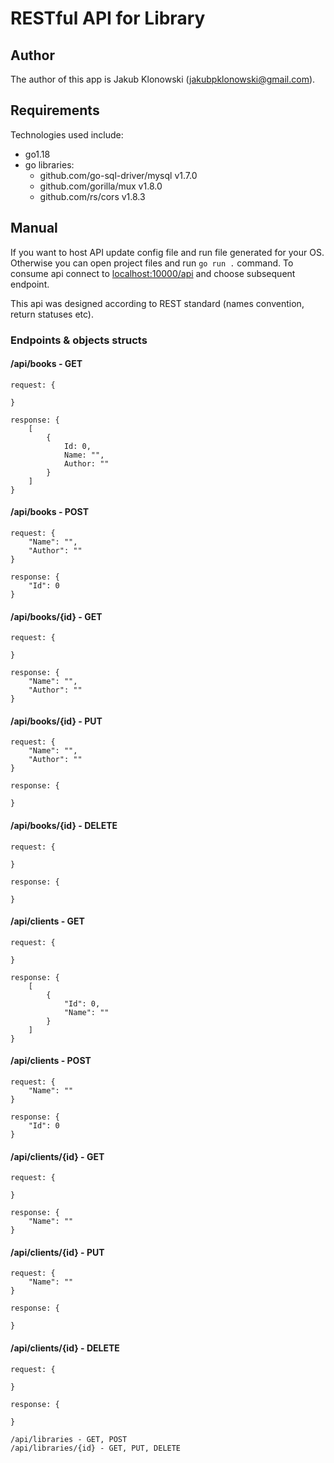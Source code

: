 # RESTful API for Library
## Author
The author of this app is Jakub Klonowski (jakubpklonowski@gmail.com).

## Requirements
Technologies used include:
- go1.18
- go libraries:
    - github.com/go-sql-driver/mysql v1.7.0
	- github.com/gorilla/mux v1.8.0
    - github.com/rs/cors v1.8.3

## Manual
If you want to host API update config file and run file generated for your OS. Otherwise you can open project files and run `go run .` command. To consume api connect to [localhost:10000/api](localhost:10000/api) and choose subsequent endpoint.

This api was designed according to REST standard (names convention, return statuses etc).

### Endpoints & objects structs
#### /api/books - GET
    request: {

    }

    response: {
        [
            {
                Id: 0,
                Name: "",
                Author: ""
            }
        ]
    }

#### /api/books - POST
    request: {
        "Name": "",
        "Author": ""
    }

    response: {
        "Id": 0
    }

#### /api/books/{id} - GET
    request: {

    }

    response: {
        "Name": "",
        "Author": ""
    }

#### /api/books/{id} - PUT
    request: {
        "Name": "",
        "Author": ""
    }

    response: {

    }

#### /api/books/{id} - DELETE
    request: {

    }

    response: {

    }

#### /api/clients - GET
    request: {

    }

    response: {
        [
            {
                "Id": 0,
                "Name": ""
            }
        ]
    }

#### /api/clients - POST
    request: {
        "Name": ""
    }

    response: {
        "Id": 0
    }

#### /api/clients/{id} - GET
    request: {

    }

    response: {
        "Name": ""
    }

#### /api/clients/{id} - PUT
    request: {
        "Name": ""
    }

    response: {

    }

#### /api/clients/{id} - DELETE
    request: {

    }

    response: {

    }

    /api/libraries - GET, POST
    /api/libraries/{id} - GET, PUT, DELETE
